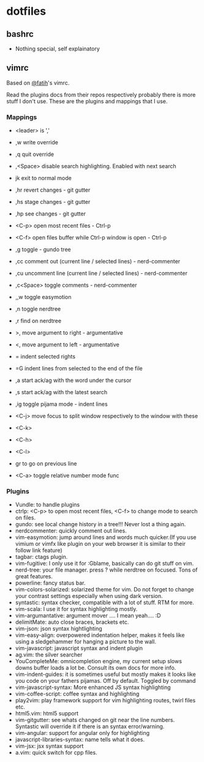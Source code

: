 dotfiles
========

bashrc
------
* Nothing special, self explainatory

vimrc
-----
Based on [@fatih](http://www.github.com/fatih/dotfiles)'s vimrc.

Read the plugins docs from their repos respectively probably there is more stuff
I don't use. These are the plugins and mappings that I use.

### Mappings

* \<leader\> is ','

* ,w write override
* ,q quit override
* ,\<Space\> disable search highlighting. Enabled with next search
* jk exit to normal mode

* ,hr revert changes - git gutter
* ,hs stage changes - git gutter
* ,hp see changes - git gutter

* \<C-p\> open most recent files - Ctrl-p
* \<C-f\> open files buffer while Ctrl-p window is open - Ctrl-p

* ,g toggle - gundo tree

* ,cc comment out (current line / selected lines) - nerd-commenter
* ,cu uncomment line (current line / selected lines) - nerd-commenter
* ,c\<Space\> toggle comments - nerd-commenter

* ,,w toggle easymotion

* ,n toggle nerdtree
* ,r find on nerdtree

* \>, move argument to right - argumentative
* \<, move argument to left - argumentative

* = indent selected rights
* =G indent lines from selected to the end of the file

* ,a start ack/ag with the word under the cursor
* ,s start ack/ag with the latest search

* ,ig toggle pijama mode - indent lines

* \<C-j\> move focus to split window respectively to the window with these
* \<C-k\>
* \<C-h\>
* \<C-l\>

* gr to go on previous line

* \<C-a\> toggle relative number mode func


### Plugins
* Vundle: to handle plugins
* ctrlp: \<C-p\> to open most recent files, \<C-f\> to change mode to search on files.
* gundo: see local change history in a tree!!! Never lost a thing again.
* nerdcommenter: quickly comment out lines.
* vim-easymotion: jump around lines and words much quicker.(If you use vimium or
  vimfx like plugin on your web browser it is similar to their follow link feature)
* tagbar: ctags plugin.
* vim-fugitive: I only use it for :Gblame, basically can do git stuff on vim.
* nerd-tree: your file manager. press ? while nerdtree on focused. Tons of
  great features.
* powerline: fancy status bar.
* vim-colors-solarized: solarized theme for vim. Do not forget to change your
  contrast settings especially when using dark version.
* syntastic: syntax checker, compatible with a lot of stuff. RTM for more.
* vim-scala: I use it for syntax highlighting mostly.
* vim-argumantative: argument mover .... I mean yeah.... :D
* delimitMate: auto close braces, brackets etc.
* vim-json: json syntax hightlighting
* vim-easy-align: overpowered indentation helper, makes it feels like using a
  sledgehammer for hanging a picture to the wall.
* vim-javascript: javascript syntax and indent plugin
* ag.vim: the silver searcher
* YouCompleteMe: omnicompletion engine, my current setup slows downs buffer
  loads a lot be. Consult its own docs for more info.
* vim-indent-guides: it is sometimes useful but mostly makes it looks like you
  code on your fathers pijamas. Off by default. Toggled by command
* vim-javascript-syntax: More enhanced JS syntax highlighting
* vim-coffee-script: coffee syntax and highlighting
* play2vim: play framework support for vim highlighting routes, twirl files etc.
* html5.vim: html5 support
* vim-gitgutter: see whats changed on git near the line numbers. Syntastic will
  override it if there is an syntax error/warning.
* vim-angular: support for angular only for highlighting
* javascript-libraries-syntax: name tells what it does.
* vim-jsx: jsx syntax support
* a.vim: quick switch for cpp files.
